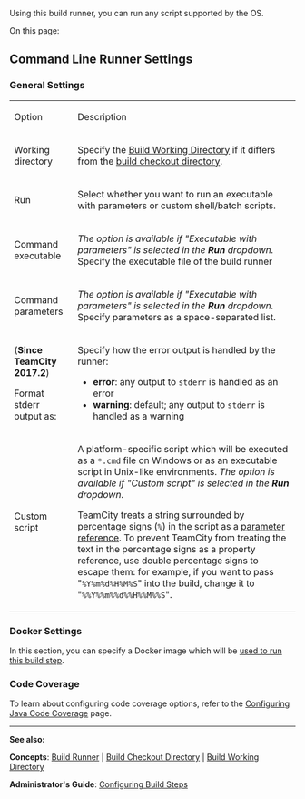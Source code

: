 [//]: # (title: Command Line)
[//]: # (auxiliary-id: Command Line)
Using this build runner, you can run any script supported by the OS.

On this page:

<tag-list of="chapter" mode="tree" depth="4"/>

## Command Line Runner Settings

### General Settings

<table><tr>

<td>

Option


</td>

<td>

Description


</td></tr><tr>

<td>

Working directory


</td>

<td>

Specify the [Build Working Directory](build-working-directory.md) if it differs from the [build checkout directory](build-checkout-directory.md).


</td></tr><tr>

<td>

Run


</td>

<td>

Select whether you want to run an executable with parameters or custom shell/batch scripts.


</td></tr><tr>

<td>

Command executable


</td>

<td>

_The option is available if "Executable with parameters" is selected in the __Run__ dropdown._ Specify the executable file of the build runner


</td></tr><tr>

<td>

Command parameters


</td>

<td>

_The option is available if "Executable with parameters" is selected in the __Run__ dropdown._ Specify parameters as a space\-separated list.


</td></tr><tr>

<td>

(__Since TeamCity 2017.2__)

Format stderr output as:

</td>

<td>

Specify how the error output is handled by the runner:

* __error__: any output to `stderr` is handled as an error
* __warning__: default; any output to `stderr` is handled as a warning



</td></tr><tr>

<td>

Custom script


</td>

<td>

A platform\-specific script which will be executed as a `*.cmd` file on Windows or as an executable script in Unix\-like environments. _The option is available if "Custom script" is selected in the __Run__ dropdown_.

<tip>

TeamCity treats a string surrounded by percentage signs (`%`) in the script as a [parameter reference](predefined-build-parameters.md). To prevent TeamCity from treating the text in the percentage signs as a property reference, use double percentage signs to escape them: for example, if you want to pass "`%Y%m%d%H%M%S`" into the build, change it to "`%%Y%%m%%d%%H%%M%%S`".
</tip>


</td></tr></table>

### Docker Settings

In this section, you can specify a Docker image which will be [used to run this build step](docker-wrapper.md).

### Code Coverage

To learn about configuring code coverage options, refer to the [Configuring Java Code Coverage](configuring-java-code-coverage.md) page.



__  __

__See also:__


__Concepts__: [Build Runner](build-runner.md) | [Build Checkout Directory](build-checkout-directory.md) | [Build Working Directory](build-working-directory.md) 
  
__Administrator's Guide__: [Configuring Build Steps](configuring-build-steps.md)
